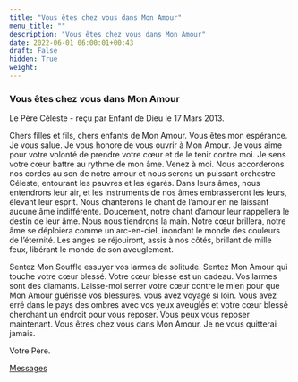 ```yaml
---
title: "Vous êtes chez vous dans Mon Amour"
menu_title: ""
description: "Vous êtes chez vous dans Mon Amour"
date: 2022-06-01 06:00:01+00:43
draft: False
hidden: True
weight:
---
```

### Vous êtes chez vous dans Mon Amour

Le Père Céleste - reçu par Enfant de Dieu le 17 Mars 2013.

Chers filles et fils, chers enfants de Mon Amour. Vous êtes mon espérance. Je vous salue. Je vous honore de vous ouvrir à Mon Amour. Je vous aime pour votre volonté de prendre votre cœur et de le tenir contre moi. Je sens votre cœur battre au rythme de mon âme. Venez à moi. Nous accorderons nos cordes au son de notre amour et nous serons un puissant orchestre Céleste, entourant les pauvres et les égarés. Dans leurs âmes, nous entendrons leur air, et les instruments de nos âmes embrasseront les leurs, élevant leur esprit. Nous chanterons le chant de l’amour en ne laissant aucune âme indifférente. Doucement, notre chant d’amour leur rappellera le destin de leur âme. Nous nous tiendrons la main. Notre cœur brillera, notre âme se déploiera comme un arc-en-ciel, inondant le monde des couleurs de l’éternité. Les anges se réjouiront, assis à nos côtés, brillant de mille feux, libérant le monde de son aveuglement.

Sentez Mon Souffle essuyer vos larmes de solitude. Sentez Mon Amour qui touche votre cœur blessé. Votre cœur blessé est un cadeau. Vos larmes sont des diamants. Laisse-moi serrer votre cœur contre le mien pour que Mon Amour guérisse vos blessures. vous avez voyagé si loin. Vous avez erré dans le pays des ombres avec vos yeux aveuglés et votre cœur blessé cherchant un endroit pour vous reposer. Vous peux vous reposer maintenant. Vous êtres chez vous dans Mon Amour. Je ne vous quitterai jamais.

Votre Père.

[Messages](/fr-contemporary-messages/fr-contemporary-messages-by-date-order/fr-contemporary-messages-2013)